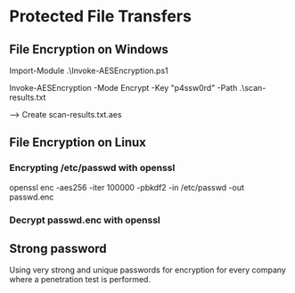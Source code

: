 # Protected File Transfers

## File Encryption on Windows

Import-Module .\Invoke-AESEncryption.ps1

Invoke-AESEncryption -Mode Encrypt -Key "p4ssw0rd" -Path .\scan-results.txt

--> Create scan-results.txt.aes

## File Encryption on Linux


### Encrypting /etc/passwd with openssl

openssl enc -aes256 -iter 100000 -pbkdf2 -in /etc/passwd -out passwd.enc

### Decrypt passwd.enc with openssl


## Strong password

Using very strong and unique passwords for encryption for every company where a penetration test is performed.

